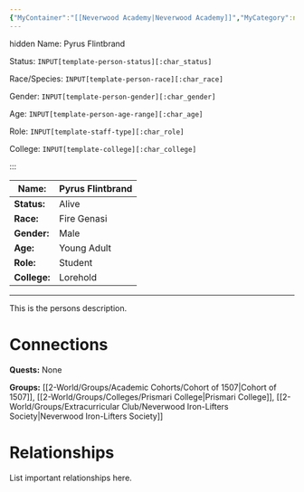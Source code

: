 ```yaml
---
{"MyContainer":"[[Neverwood Academy|Neverwood Academy]]","MyCategory":null,"image":"Pyrus.jpg","tags":["Category/People"],"obsidianUIMode":"preview","aliases":null,"NoteStatus":"❓","char_status":"Alive","char_race":"Fire Genasi","char_gender":"Male","char_role":"Student","char_college":"Lorehold","char_items":null,"char_age":"Young Adult","parents":null,"children":null,"enemies":null,"allies":null,"siblings":null,"partner":null,"Connected_Quests":[],"Connected_Groups":["[[Cohort of 1507|Cohort of 1507]]","[[Prismari College|Prismari College]]","[[Neverwood Iron-Lifters Society|Neverwood Iron-Lifters Society]]"],"dg-publish":true,"dg-path":"World/People/Students/Pyrus Flintbrand.md","permalink":"/world/people/students/pyrus-flintbrand/","dgPassFrontmatter":true,"updated":"2025-10-03T16:16:40.000+01:00"}
---
```


hidden
Name: Pyrus Flintbrand


Status: `INPUT[template-person-status][:char_status]`


Race/Species: `INPUT[template-person-race][:char_race]`


Gender: `INPUT[template-person-gender][:char_gender]`


Age: `INPUT[template-person-age-range][:char_age]`


Role: `INPUT[template-staff-type][:char_role]`


College: `INPUT[template-college][:char_college]`

:::

| Name:        | Pyrus Flintbrand |
| ------------ | ---------------- |
| **Status:**  | Alive            |
| **Race:**    | Fire Genasi      |
| **Gender:**  | Male             |
| **Age:**     | Young Adult      |
| **Role:**    | Student          |
| **College:** | Lorehold         |


---

This is the persons description. 


# Connections


**Quests:** None 

**Groups:** [[2-World/Groups/Academic Cohorts/Cohort of 1507\|Cohort of 1507]], [[2-World/Groups/Colleges/Prismari College\|Prismari College]], [[2-World/Groups/Extracurricular Club/Neverwood Iron-Lifters Society\|Neverwood Iron-Lifters Society]]


# Relationships

List important relationships here. 

